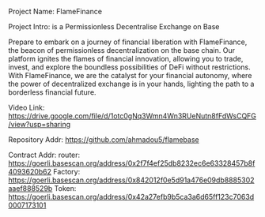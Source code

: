 Project Name: FlameFinance

Project Intro: is a Permissionless Decentralise Exchange on Base

  Prepare to embark on a journey of financial liberation with FlameFinance, the beacon of permissionless decentralization on the base chain. Our platform ignites the flames 
  of financial innovation, allowing you to trade, invest, and explore the boundless possibilities of DeFi without restrictions. With FlameFinance, we are the catalyst for 
  your financial autonomy, where the power of decentralized exchange is in your hands, lighting the path to a borderless financial future.

Video Link: https://drive.google.com/file/d/1otc0gNq3Wmn4Wn3RUeNutn8fFdWsCQFG/view?usp=sharing

Repository Addr: https://github.com/ahmadou5/flamebase

Contract Addr:
      router: https://goerli.basescan.org/address/0x2f7f4ef25db8232ec6e63328457b8f4093620b62
      Factory: https://goerli.basescan.org/address/0x842012f0e5d91a476e09db8885302aaef888529b
      Token: https://goerli.basescan.org/address/0x42a27efb9b5ca3a6d65ff123c7063d0007173101
